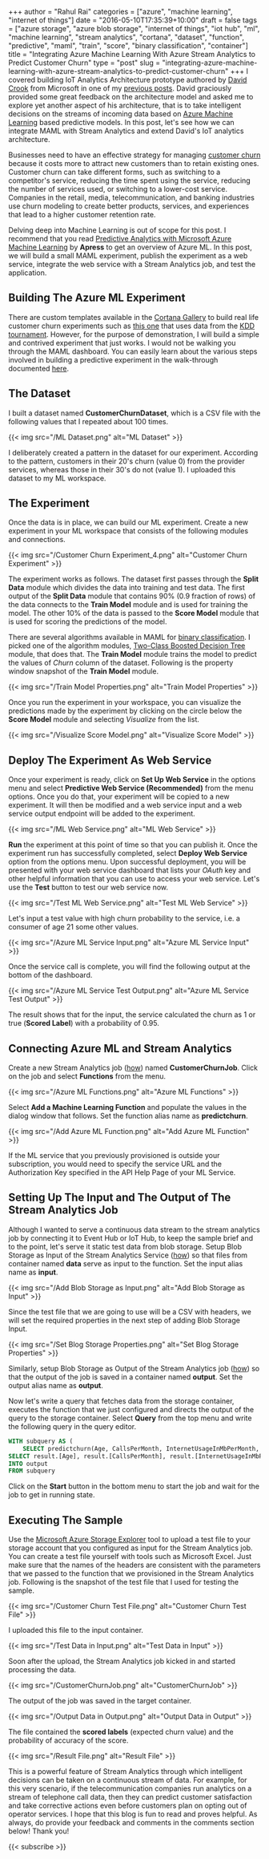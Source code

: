 +++
author = "Rahul Rai"
categories = ["azure", "machine learning", "internet of things"]
date = "2016-05-10T17:35:39+10:00"
draft = false
tags = ["azure storage", "azure blob storage", "internet of things", "iot hub", "ml", "machine learning", "stream analytics", "cortana", "dataset", "function", "predictive", "maml", "train", "score", "binary classification", "container"]
title = "Integrating Azure Machine Learning With Azure Stream Analytics to Predict Customer Churn"
type = "post"
slug = "integrating-azure-machine-learning-with-azure-stream-analytics-to-predict-customer-churn"
+++
I covered building IoT Analytics Architecture prototype authored by [David Crook](https://channel9.msdn.com/Niners/DrCrook) from Microsoft in one of my [previous posts](/post/building-the-azure-iot-analytics-architecture-prototype). David graciously provided some great feedback on the architecture model and asked me to explore yet another aspect of his architecture, that is to take intelligent decisions on the streams of incoming data based on [Azure Machine Learning](https://azure.microsoft.com/en-in/services/machine-learning/) based predictive models. In this post, let's see how we can integrate MAML with Stream Analytics and extend David's IoT analytics architecture.

Businesses need to have an effective strategy for managing [customer churn](https://en.wikipedia.org/wiki/Customer_attrition) because it costs more to attract new customers than to retain existing ones. Customer churn can take different forms, such as switching to a competitor's service, reducing the time spent using the service, reducing the number of services used, or switching to a lower-cost service. Companies in the retail, media, telecommunication, and banking industries use churn modeling to create better products, services, and experiences that lead to a higher customer retention rate.

Delving deep into Machine Learning is out of scope for this post. I recommend that you read [Predictive Analytics with Microsoft Azure Machine Learning](http://www.apress.com/9781484204467) by **Apress** to get an overview of Azure ML. In this post, we will build a small MAML experiment, publish the experiment as a web service, integrate the web service with a Stream Analytics job, and test the application.

## Building The Azure ML Experiment

There are custom templates available in the [Cortana Gallery](https://gallery.cortanaintelligence.com/) to build real life customer churn experiments such as [this one](https://gallery.cortanaintelligence.com/Experiment/Telco-Customer-Churn-5 "Customer Churn") that uses data from the [KDD tournament](http://www.kdd.org/kdd-cup/view/kdd-cup-2009/Data). However, for the purpose of demonstration, I will build a simple and contrived experiment that just works. I would not be walking you through the MAML dashboard. You can easily learn about the various steps involved in building a predictive experiment in the walk-through documented [here](https://azure.microsoft.com/en-us/documentation/articles/machine-learning-walkthrough-develop-predictive-solution/).

## The Dataset

I built a dataset named **CustomerChurnDataset**, which is a CSV file with the following values that I repeated about 100 times.

{{< img src="/ML Dataset.png" alt="ML Dataset" >}}

I deliberately created a pattern in the dataset for our experiment. According to the pattern, customers in their 20's churn (value 0) from the provider services, whereas those in their 30's do not (value 1). I uploaded this dataset to my ML workspace.

## The Experiment

Once the data is in place, we can build our ML experiment. Create a new experiment in your ML workspace that consists of the following modules and connections.

{{< img src="/Customer Churn Experiment_4.png" alt="Customer Churn Experiment" >}}

The experiment works as follows. The dataset first passes through the **Split Data** module which divides the data into training and test data. The first output of the **Split Data** module that contains 90% (0.9 fraction of rows) of the data connects to the **Train Model** module and is used for training the model. The other 10% of the data is passed to the **Score Model** module that is used for scoring the predictions of the model.

There are several algorithms available in MAML for [binary classification](https://azure.microsoft.com/en-in/documentation/articles/machine-learning-basics-infographic-with-algorithm-examples/). I picked one of the algorithm modules, [Two-Class Boosted Decision Tree](https://msdn.microsoft.com/en-us/library/azure/dn906025.aspx) module, that does that. The **Train Model** module trains the model to predict the values of _Churn_ column of the dataset. Following is the property window snapshot of the **Train Model** module.

{{< img src="/Train Model Properties.png" alt="Train Model Properties" >}}

Once you run the experiment in your workspace, you can visualize the predictions made by the experiment by clicking on the circle below the **Score Model** module and selecting _Visualize_ from the list.

{{< img src="/Visualize Score Model.png" alt="Visualize Score Model" >}}

## Deploy The Experiment As Web Service

Once your experiment is ready, click on **Set Up Web Service** in the options menu and select **Predictive Web Service (Recommended)** from the menu options. Once you do that, your experiment will be copied to a new experiment. It will then be modified and a web service input and a web service output endpoint will be added to the experiment.

{{< img src="/ML Web Service.png" alt="ML Web Service" >}}

**Run** the experiment at this point of time so that you can publish it. Once the experiment run has successfully completed, select **Deploy Web Service** option from the options menu. Upon successful deployment, you will be presented with your web service dashboard that lists your _OAuth_ key and other helpful information that you can use to access your web service. Let's use the **Test** button to test our web service now.

{{< img src="/Test ML Web Service.png" alt="Test ML Web Service" >}}

Let's input a test value with high churn probability to the service, i.e. a consumer of age 21 some other values.

{{< img src="/Azure ML Service Input.png" alt="Azure ML Service Input" >}}

Once the service call is complete, you will find the following output at the bottom of the dashboard.

{{< img src="/Azure ML Service Test Output.png" alt="Azure ML Service Test Output" >}}

The result shows that for the input, the service calculated the churn as 1 or true (**Scored Label**) with a probability of 0.95.

## Connecting Azure ML and Stream Analytics

Create a new Stream Analytics job ([how](https://azure.microsoft.com/en-in/documentation/articles/stream-analytics-get-started/#create-stream-analytics-job)) named **CustomerChurnJob**. Click on the job and select **Functions** from the menu.

{{< img src="/Azure ML Functions.png" alt="Azure ML Functions" >}}

Select **Add a Machine Learning Function** and populate the values in the dialog window that follows. Set the function alias name as **predictchurn**.

{{< img src="/Add Azure ML Function.png" alt="Add Azure ML Function" >}}

If the ML service that you previously provisioned is outside your subscription, you would need to specify the service URL and the Authorization Key specified in the API Help Page of your ML Service.

## Setting Up The Input and The Output of The Stream Analytics Job

Although I wanted to serve a continuous data stream to the stream analytics job by connecting it to Event Hub or IoT Hub, to keep the sample brief and to the point, let's serve it static test data from blob storage. Setup Blob Storage as Input of the Stream Analytics Service ([how](https://azure.microsoft.com/en-in/documentation/articles/stream-analytics-define-inputs/#create-a-blob-storage-data-stream-input)) so that files from container named **data** serve as input to the function. Set the input alias name as **input**.

{{< img src="/Add Blob Storage as Input.png" alt="Add Blob Storage as Input" >}}

Since the test file that we are going to use will be a CSV with headers, we will set the required properties in the next step of adding Blob Storage Input.

{{< img src="/Set Blog Storage Properties.png" alt="Set Blog Storage Properties" >}}

Similarly, setup Blob Storage as Output of the Stream Analytics job ([how](https://azure.microsoft.com/en-in/documentation/articles/stream-analytics-define-outputs/#blob-storage)) so that the output of the job is saved in a container named **output**. Set the output alias name as **output**.

Now let's write a query that fetches data from the storage container, executes the function that we just configured and directs the output of the query to the storage container. Select **Query** from the top menu and write the following query in the query editor.

~~~SQL
WITH subquery AS (
    SELECT predictchurn(Age, CallsPerMonth, InternetUsageInMbPerMonth, Churn) AS result FROM input)  
SELECT result.[Age], result.[CallsPerMonth], result.[InternetUsageInMbPerMonth], result.[Scored Labels], result.[Scored Probabilities]
INTO output  
FROM subquery  
~~~

Click on the **Start** button in the bottom menu to start the job and wait for the job to get in running state.

## Executing The Sample

Use the [Microsoft Azure Storage Explorer](http://storageexplorer.com/) tool to upload a test file to your storage account that you configured as input for the Stream Analytics job. You can create a test file yourself with tools such as Microsoft Excel. Just make sure that the names of the headers are consistent with the parameters that we passed to the function that we provisioned in the Stream Analytics job. Following is the snapshot of the test file that I used for testing the sample.

{{< img src="/Customer Churn Test File.png" alt="Customer Churn Test File" >}}

I uploaded this file to the input container.

{{< img src="/Test Data in Input.png" alt="Test Data in Input" >}}

Soon after the upload, the Stream Analytics job kicked in and started processing the data.

{{< img src="/CustomerChurnJob.png" alt="CustomerChurnJob" >}}

The output of the job was saved in the target container.

{{< img src="/Output Data in Output.png" alt="Output Data in Output" >}}

The file contained the **scored labels** (expected churn value) and the probability of accuracy of the score.

{{< img src="/Result File.png" alt="Result File" >}}

This is a powerful feature of Stream Analytics through which intelligent decisions can be taken on a continuous stream of data. For example, for this very scenario, if the telecommunication companies run analytics on a stream of telephone call data, then they can predict customer satisfaction and take corrective actions even before customers plan on opting out of operator services. I hope that this blog is fun to read and proves helpful. As always, do provide your feedback and comments in the comments section below! Thank you!

{{< subscribe >}}
